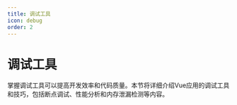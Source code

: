 ```yaml
---
title: 调试工具
icon: debug
order: 2
---
```


# 调试工具

掌握调试工具可以提高开发效率和代码质量。本节将详细介绍Vue应用的调试工具和技巧，包括断点调试、性能分析和内存泄漏检测等内容。
